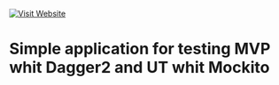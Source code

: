 [![Visit Website](http://www.grdj.com.ar/img/logo_mini.jpg)](http://www.grdj.com.ar)

# Simple application for testing MVP whit Dagger2 and UT whit Mockito
